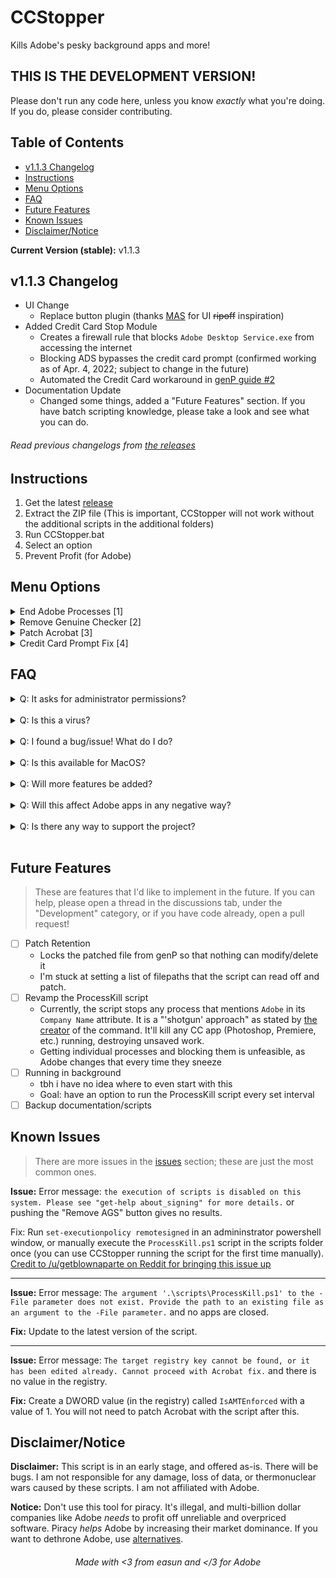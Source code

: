 # CCStopper <!-- omit in toc --> 

Kills Adobe's pesky background apps and more!

## THIS IS THE DEVELOPMENT VERSION! <!-- omit in toc -->

Please don't run any code here, unless you know *exactly* what you're doing. If you do, please consider contributing.

## Table of Contents <!-- omit in toc -->
- [v1.1.3 Changelog](#v113-changelog)
- [Instructions](#instructions)
- [Menu Options](#menu-options)
- [FAQ](#faq)
- [Future Features](#future-features)
- [Known Issues](#known-issues)
- [Disclaimer/Notice](#disclaimernotice)

**Current Version (stable):** v1.1.3

## v1.1.3 Changelog

- UI Change
  - Replace button plugin (thanks [MAS](https://github.com/massgravel/Microsoft-Activation-Scripts) for UI ~~ripoff~~ inspiration)
- Added Credit Card Stop Module
  - Creates a firewall rule that blocks `Adobe Desktop Service.exe` from accessing the internet
  - Blocking ADS bypasses the credit card prompt (confirmed working as of Apr. 4, 2022; subject to change in the future)
  - Automated the Credit Card workaround in [genP guide #2](https://www.reddit.com/r/GenP/wiki/redditgenpguides#wiki_guide_.232_-_dummy_guide_for_first_timers_genp_.28method_1.3A_cc.2Bgenp.29) 
- Documentation Update
  - Changed some things, added a "Future Features" section. If you have batch scripting knowledge, please take a look and see what you can do.

###### Read previous changelogs from [the releases](https://github.com/E-Soda/CCStopper/releases) <!-- omit in toc -->


## Instructions

1. Get the latest [release](https://github.com/E-Soda/CCStopper/releases)
2. Extract the ZIP file (This is important, CCStopper will not work without the additional scripts in the additional folders)
3. Run CCStopper.bat
4. Select an option
5. Prevent Profit (for Adobe)


## Menu Options

<details>
<summary>End Adobe Processes [1]</summary>
<br>
Does what it says, all Adobe processes will be stopped.
</details>

<details>
<summary>Remove Genuine Checker [2]</summary>
<br>
Clears the AdobeGCClient (genuine checker) folder and changes its permissions so that it cannot be modified by applications.
</details>

<details>
<summary>Patch Acrobat [3]</summary>
<br>
Run "Remove AGS" before proceeding. 

This function edits the registry to patch Acrobat. Will ask if you want to create a restore point in the case that registry patching fails catastrophically. Automates <a href="https://www.reddit.com/r/GenP/wiki/redditgenpguides#wiki_guide_.2310_-_adobe_acrobat_pro_dc_.28standalone.2Fcc-less.29">this</a> guide.
</details>

<details>
<summary>Credit Card Prompt Fix [4]</summary>
<br>
Adds a firewall rule to block the credit card prompt from popping up when signing up for a trial.

Has an option to delete the firewall rule just in case.
</details>

## FAQ

<details>
<summary>Q: It asks for administrator permissions?</summary>
<br>
A: This script needs those permissions to modify files and settings. The full source code of this script is available in this repository for auditing.</details>

<br>

<details>
<summary>Q: Is this a virus?</summary>
<br>
A: Windows might say that it is a virus, but that is a false positive. As stated above, the full source code for this script is avaliable for auditing.
</details>

<br>

<details>
<summary>Q: I found a bug/issue! What do I do?</summary>
<br>

A: Update to the latest version. If the issue presists, check the open issues and [the known issues](https://github.com/E-Soda/CCStopper/blob/main/README.md#known-issues) for any issues that I am aware of. If it's not there, open up an issue describing your problem and how to reproduce it. I'll work on it as soon as I can.

</details>

<br>

<details>
<summary>Q: Is this available for MacOS?</summary>
<br>
A: It is not currently available for MacOS, and I don't intend on porting it to MacOS. Community ports are welcome, but please credit accordingly.
</details>

<br>

<details>
<summary>Q: Will more features be added?</summary>
<br>
A: Yes! They are all in the Future Features section below. Any help with the future features is greatly appreciated!
</details>
<br>

<details>
<summary>Q: Will this affect Adobe apps in any negative way?</summary>
<br>
A: No, it won't. If you do have Adobe apps (Photoshop, After Effects, etc.) open, it will close them if you decide to end Adobe processes. Other than that, everything should work normally. Please open an issue if this is not the case.
</details>
<br>

<details>
<summary>Q: Is there any way to support the project?</summary>
<br>
A: Please donate your time! If you have batch scripting knowledge, please look through the Future Features section below and see what you can contribute. Financial donations are not accepted at the moment.
</details>
<br>

## Future Features
> These are features that I'd like to implement in the future. If you can help, please open a thread in the discussions tab, under the "Development" category, or if you have code already, open a pull request! 

- [ ] Patch Retention
  - Locks the patched file from genP so that nothing can modify/delete it
  - I'm stuck at setting a list of filepaths that the script can read off and patch.
- [ ] Revamp the ProcessKill script
  - Currently, the script stops any process that mentions `Adobe` in its `Company Name` attribute. It is a "'shotgun' approach" as stated by [the creator](https://gist.github.com/carcheky/530fd85ffff6719486038542a8b5b997#gistcomment-3586740) of the command. It'll kill any CC app (Photoshop, Premiere, etc.) running, destroying unsaved work.
  - Getting individual processes and blocking them is unfeasible, as Adobe changes that every time they sneeze
- [ ] Running in background
  - tbh i have no idea where to even start with this
  - Goal: have an option to run the ProcessKill script every set interval 
- [ ] Backup documentation/scripts
## Known Issues
> There are more issues in the [issues](https://github.com/eaaasun/CCStopper/issues) section; these are just the most common ones.

**Issue:** Error message: `the execution of scripts is disabled on this system. Please see "get-help about_signing" for more details.` or pushing the "Remove AGS" button gives no results.

Fix: Run `set-executionpolicy remotesigned` in an admininstrator powershell window, or manually execute the `ProcessKill.ps1` script in the scripts folder once (you can use CCStopper running the script for the first time manually). [Credit to /u/getblownaparte on Reddit for bringing this issue up](https://www.reddit.com/r/GenP/comments/ndhm94/i_made_a_script_to_stop_all_adobe_background/gyb0twq?utm_source=share&utm_medium=web2x&context=3)

---

**Issue:** Error message: `The argument '.\scripts\ProcessKill.ps1' to the -File parameter does not exist. Provide the path to an existing file as an argument to the -File parameter.` and no apps are closed.

**Fix:** Update to the latest version of the script.

---

**Issue:** Error message: `The target registry key cannot be found, or it has been edited already. Cannot proceed with Acrobat fix.` and there is no value in the registry.

**Fix:** Create a DWORD value (in the registry) called `IsAMTEnforced` with a value of 1. You will not need to patch Acrobat with the script after this.

## Disclaimer/Notice

**Disclaimer:** This script is in an early stage, and offered as-is. There will be bugs. I am not responsible for any damage, loss of data, or thermonuclear wars caused by these scripts. I am not affiliated with Adobe.

**Notice:** Don't use this tool for piracy. It's illegal, and multi-billion dollar companies like Adobe _needs_ to profit off unreliable and overpriced software. Piracy _helps_ Adobe by increasing their market dominance. If you want to dethrone Adobe, use [alternatives](https://ass.easun.me).

<h6 align="center">Made with &lt;3 from easun and &lt;/3 for Adobe</h6>
